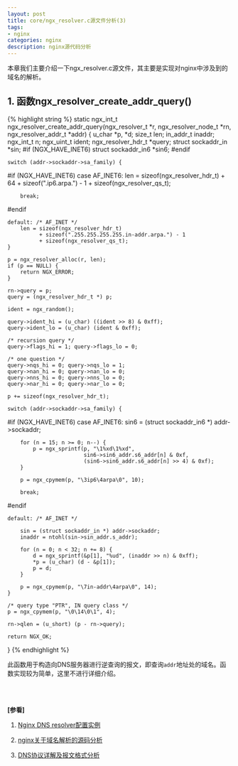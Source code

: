```yaml
---
layout: post
title: core/ngx_resolver.c源文件分析(3)
tags:
- nginx
categories: nginx
description: nginx源代码分析
---
```




本章我们主要介绍一下ngx_resolver.c源文件，其主要是实现对nginx中涉及到的域名的解析。


<!-- more -->


   
## 1. 函数ngx_resolver_create_addr_query()
{% highlight string %}
static ngx_int_t
ngx_resolver_create_addr_query(ngx_resolver_t *r, ngx_resolver_node_t *rn,
    ngx_resolver_addr_t *addr)
{
    u_char               *p, *d;
    size_t                len;
    in_addr_t             inaddr;
    ngx_int_t             n;
    ngx_uint_t            ident;
    ngx_resolver_hdr_t   *query;
    struct sockaddr_in   *sin;
#if (NGX_HAVE_INET6)
    struct sockaddr_in6  *sin6;
#endif

    switch (addr->sockaddr->sa_family) {

#if (NGX_HAVE_INET6)
    case AF_INET6:
        len = sizeof(ngx_resolver_hdr_t)
              + 64 + sizeof(".ip6.arpa.") - 1
              + sizeof(ngx_resolver_qs_t);

        break;
#endif

    default: /* AF_INET */
        len = sizeof(ngx_resolver_hdr_t)
              + sizeof(".255.255.255.255.in-addr.arpa.") - 1
              + sizeof(ngx_resolver_qs_t);
    }

    p = ngx_resolver_alloc(r, len);
    if (p == NULL) {
        return NGX_ERROR;
    }

    rn->query = p;
    query = (ngx_resolver_hdr_t *) p;

    ident = ngx_random();

    query->ident_hi = (u_char) ((ident >> 8) & 0xff);
    query->ident_lo = (u_char) (ident & 0xff);

    /* recursion query */
    query->flags_hi = 1; query->flags_lo = 0;

    /* one question */
    query->nqs_hi = 0; query->nqs_lo = 1;
    query->nan_hi = 0; query->nan_lo = 0;
    query->nns_hi = 0; query->nns_lo = 0;
    query->nar_hi = 0; query->nar_lo = 0;

    p += sizeof(ngx_resolver_hdr_t);

    switch (addr->sockaddr->sa_family) {

#if (NGX_HAVE_INET6)
    case AF_INET6:
        sin6 = (struct sockaddr_in6 *) addr->sockaddr;

        for (n = 15; n >= 0; n--) {
            p = ngx_sprintf(p, "\1%xd\1%xd",
                            sin6->sin6_addr.s6_addr[n] & 0xf,
                            (sin6->sin6_addr.s6_addr[n] >> 4) & 0xf);
        }

        p = ngx_cpymem(p, "\3ip6\4arpa\0", 10);

        break;
#endif

    default: /* AF_INET */

        sin = (struct sockaddr_in *) addr->sockaddr;
        inaddr = ntohl(sin->sin_addr.s_addr);

        for (n = 0; n < 32; n += 8) {
            d = ngx_sprintf(&p[1], "%ud", (inaddr >> n) & 0xff);
            *p = (u_char) (d - &p[1]);
            p = d;
        }

        p = ngx_cpymem(p, "\7in-addr\4arpa\0", 14);
    }

    /* query type "PTR", IN query class */
    p = ngx_cpymem(p, "\0\14\0\1", 4);

    rn->qlen = (u_short) (p - rn->query);

    return NGX_OK;
}
{% endhighlight %}

此函数用于构造向DNS服务器进行逆查询的报文，即查询```addr```地址处的域名。函数实现较为简单，这里不进行详细介绍。





<br />
<br />

**[参看]**

1. [Nginx DNS resolver配置实例](http://m.iis7.com/a/nr/082118.html)


2. [nginx关于域名解析的源码分析](https://blog.csdn.net/ChuiGeDaQiQiu/article/details/78842744?utm_source=blogxgwz7)

3. [DNS协议详解及报文格式分析](https://blog.csdn.net/tianxuhong/article/details/74922454)




<br />
<br />
<br />

